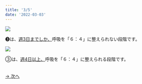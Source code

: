 ```yaml
---
title: '3/5'
date: '2022-03-03'
---
```

![](/images/03_1.jpg)

➌は、[週3日までしか、]()呼吸を「６：４」に整えられない段階です。   

![](/images/03_2.jpg)

③は、[週4日以上、]()呼吸を「６：４」に整えられる段階です。

　  
[ → 次へ ](/posts/3-4)
